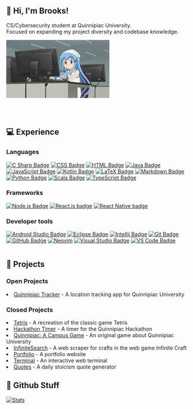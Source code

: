 ## 🚀 Hi, I'm Brooks!

CS/Cybersecurity student at Quinnipiac University.
<br/>Focused on expanding my project diversity and codebase knowledge.

<img align="left" src=".github/assets/anime.gif" width="55%" height="55%" /><br/><br/><br/><br/><br/><br/><br/><br/><br/><br/><br/><br/>


## 💻 Experience

### Languages

[![C Sharp Badge](https://img.shields.io/badge/csharp-A37CDF?style=flat&logo=csharp&logoColor=white)](https://dotnet.microsoft.com/en-us/languages/csharp)
[![CSS Badge](https://img.shields.io/badge/css3-%231572B6.svg?style=flat&logo=css3&logoColor=white)](https://wikipedia.org/wiki/CSS)
[![HTML Badge](https://img.shields.io/badge/html5-%23E34F26.svg?style=flat&logo=html5&logoColor=white)](https://wikipedia.org/wiki/HTML)
[![Java Badge](https://img.shields.io/badge/java-3a75b0?style=flat&logo=java&logoColor=white)](https://www.java.com/en/download/help/whatis_java.html)
[![JavaScript Badge](https://img.shields.io/badge/javascript-F7DF1E?style=flat&logo=javascript&logoColor=black)](https://wikipedia.org/wiki/JavaScript)
[![Kotlin Badge](https://img.shields.io/badge/kotlin-7f52ff?style=flat&logo=kotlin&logoColor=white)](https://kotlinlang.org/)
[![LaTeX Badge](https://img.shields.io/badge/latex-008080?style=flat&logo=latex&logoColor=white)](https://www.latex-project.org/about/)
[![Markdown Badge](https://img.shields.io/badge/markdown-000000?style=flat&logo=markdown&logoColor=white)](https://www.markdownguide.org/)
[![Python Badge](https://img.shields.io/badge/python-3776AB?style=flat&logo=python&logoColor=white)](https://www.python.org/)
[![Scala Badge](https://img.shields.io/badge/scala-DC322F?style=flat&logo=scala&logoColor=white)](https://www.scala-lang.org/)
[![TypeScript Badge](https://img.shields.io/badge/typescript-007ACC?style=flat&logo=typescript&logoColor=white)](https://www.typescriptlang.org/)

### Frameworks

[![Node.js Badge](https://img.shields.io/badge/node.js-6DA55F?style=flat&logo=node.js&logoColor=white)](https://nodejs.org/)
[![React.js badge](https://img.shields.io/badge/react.js-20232A?style=flat&logo=react&logoColor=61DAFB)](https://react.dev/)
[![React Native badge](https://img.shields.io/badge/react%20native-20232A?style=flat&logo=react&logoColor=61DAFB)](https://react.dev/)

### Developer tools

[![Android Studio Badge](https://img.shields.io/badge/android%20studio-3DDC84?style=flat&logo=android%20studio&logoColor=white)](https://developer.android.com/studio)
[![Eclipse Badge](https://img.shields.io/badge/eclipse-2C2255?style=flat&logo=eclipse&logoColor=white)](https://www.eclipse.org/)
[![Intellij Badge](https://img.shields.io/badge/intellij-000000?style=flat&logo=intellij%20idea&logoColor=white)](https://www.jetbrains.com/idea/)
[![Git Badge](https://img.shields.io/badge/git-F05032?style=flat&logo=git&logoColor=white)](https://git-scm.com/)
[![GitHub Badge](https://img.shields.io/badge/github-181717?style=flat&logo=github&logoColor=white)](https://github.com/)
[![Neovim](https://img.shields.io/badge/neovim-%2357A143.svg?&style=flat&logo=neovim&logoColor=white)](https://neovim.io/)
[![Visual Studio Badge](https://img.shields.io/badge/visual%20studio-5C2D91?style=flat&logo=visual%20studio&logoColor=white)](https://dotnet.microsoft.com/en-us/languages/csharp)
[![VS Code Badge](https://img.shields.io/badge/vscode-007ACC?style=flat&logo=visual%20studio%20code&logoColor=white)](https://dotnet.microsoft.com/en-us/languages/csharp)

<div style="display: flex;">
    <div style="flex: 1;">
        <h2>🚧 Projects</h2>
            <h3>Open Projects</h3>
                <li><a href="https://github.com/bajackson1/QuinnipiacTracker">Quinnipiac Tracker</a> - A location tracking app for Quinnipiac University</li>
            <h3>Closed Projects</h3>
                <li><a href="https://github.com/bjaxqq/tetris">Tetris</a> - A recreation of the classic game Tetris</li>
                <li><a href="https://github.com/jubck/jubck.github.io">Hackathon Timer</a> - A timer for the Quinnipiac Hackathon</li>
                <li><a href="https://a-r-t.github.io/SER225-Project-Website/semesters/fall2023/teams/art">Quinnipiac: A Campus Game</a> - An original game about Quinnipiac University</li>
                <li><a href="https://github.com/bjaxqq/InfiniteSearch">InfiniteSearch</a> - A web scraper for crafts in the web game Infinite Craft</li>
                <li><a href="https://github.com/bjaxqq/bjaxqq.github.io">Portfolio</a> - A portfolio website</li>
                <li><a href="https://github.com/bjaxqq/terminal">Terminal</a> - An interactive web terminal</li>
                <li><a href="https://github.com/bjaxqq/quotes">Quotes</a> - A daily stoicism quote generator</li>
    </div>
</div>

## 🐙 Github Stuff

[![Stats](https://github-readme-stats.vercel.app/api?username=bjaxqq&show_icons=true&bg_color=eff1f5&text_color=4c4f69&icon_color=7287fd&title_color=8839ef)](https://github.com/anuraghazra/github-readme-stats)
